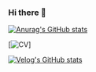 ### Hi there 👋
[![Anurag's GitHub stats](https://github-readme-stats.vercel.app/api?username=soup1997)](https://github.com/anuraghazra/github-readme-stats)  

[![CV](http://img.shields.io/badge/-CV-black?style=flat-square&logo=github&link=https://davinci-ai.tistory.com/)]

[![Velog's GitHub stats](https://velog-readme-stats.vercel.app/api/badge?name=soup1997)](https://velog.io/@soup1997) 


<!--
**soup1997/soup1997** is a ✨ _special_ ✨ repository because its `README.md` (this file) appears on your GitHub profile.

Here are some ideas to get you started:

- 🔭 I’m currently working on ...
- 🌱 I’m currently learning ...
- 👯 I’m looking to collaborate on ...
- 🤔 I’m looking for help with ...
- 💬 Ask me about ...
- 📫 How to reach me: ...
- 😄 Pronouns: ...
- ⚡ Fun fact: ...
-->
